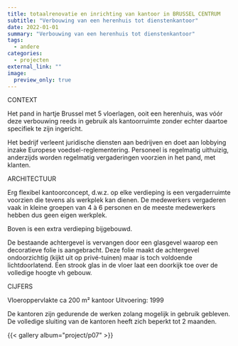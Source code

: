```yaml
---
title: totaalrenovatie en inrichting van kantoor in BRUSSEL CENTRUM
subtitle: "Verbouwing van een herenhuis tot dienstenkantoor"
date: 2022-01-01
summary: "Verbouwing van een herenhuis tot dienstenkantoor"
tags:
  - andere
categories:
  - projecten
external_link: ""
image:
  preview_only: true
---
```

<div class="row mt-4">
<div class="col-md-4 mb-3">
CONTEXT

Het pand in hartje Brussel met 5 vloerlagen, ooit een herenhuis, was vóór deze verbouwing reeds in gebruik als kantoorruimte zonder echter daartoe specifiek te zijn ingericht.

Het bedrijf verleent juridische diensten aan bedrijven en doet aan lobbying inzake Europese voedsel-reglementering. Personeel is regelmatig uithuizig, anderzijds worden regelmatig vergaderingen voorzien in het pand, met klanten.

ARCHITECTUUR

Erg flexibel kantoorconcept, d.w.z. op elke verdieping is een vergaderruimte voorzien die tevens als werkplek kan dienen. De medewerkers vergaderen vaak in kleine groepen van 4 à 6 personen en de meeste medewerkers hebben dus geen eigen werkplek.

Boven is een extra verdieping bijgebouwd.

De bestaande achtergevel is vervangen door een glasgevel waarop een decoratieve folie is aangebracht. Deze folie maakt de achtergevel ondoorzichtig (kijkt uit op privé-tuinen) maar is toch voldoende lichtdoorlatend. Een strook glas in de vloer laat een doorkijk toe over de volledige hoogte vh gebouw.

CIJFERS

Vloeroppervlakte ca 200 m² kantoor
Uitvoering: 1999

De kantoren zijn gedurende de werken zolang mogelijk in gebruik gebleven. De volledige sluiting van de kantoren heeft zich beperkt tot 2 maanden.
</div>  
<div class="col-md-8">
{{< gallery album="project/p07" >}}
</div>  
</div>
